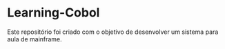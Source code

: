# Learning-Cobol
Este repositório foi criado com o objetivo de desenvolver um sistema para aula de mainframe.

